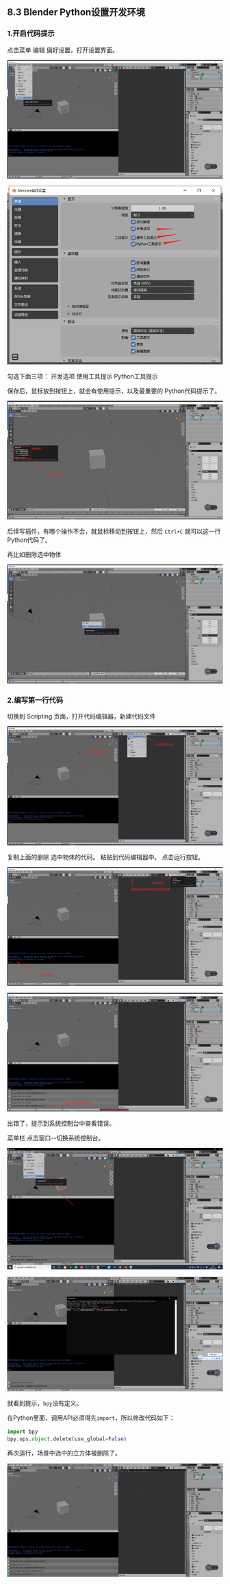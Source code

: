 ﻿## 8.3 Blender Python设置开发环境

### 1.开启代码提示

点击菜单 编辑 偏好设置，打开设置界面。

![blender偏好设置开启代码提示](../../imgs/6/6.3.blender_python_script_dev_env/setting_preference.png)

![blender偏好设置开启代码提示](../../imgs/6/6.3.blender_python_script_dev_env/setting_preference_toggle_tips.png)

勾选下面三项：
开发选项
使用工具提示
Python工具提示 

保存后，鼠标放到按钮上，就会有使用提示，以及最重要的 Python代码提示了。

![blender偏好设置开启代码提示](../../imgs/6/6.3.blender_python_script_dev_env/tool_tips_and_python_code_tips.png)

后续写插件，有哪个操作不会，就鼠标移动到按钮上，然后 `Ctrl+C` 就可以这一行Python代码了。

再比如删除选中物体

![blender偏好设置开启代码提示](../../imgs/6/6.3.blender_python_script_dev_env/delete_obj_python_code_tips.png)

### 2.编写第一行代码

切换到 Scripting 页面，打开代码编辑器，新建代码文件

![blender 新建代码文件](../../imgs/6/6.3.blender_python_script_dev_env/switch_scripting_tab_create_code_file.png)

复制上面的删除 选中物体的代码。
粘贴到代码编辑器中。
点击运行按钮。

![blender 新建代码文件](../../imgs/6/6.3.blender_python_script_dev_env/paste_code_and_run.png)

![blender 新建代码文件](../../imgs/6/6.3.blender_python_script_dev_env/runcode_error_but_no_details.png)

出错了，提示到系统控制台中查看错误。

菜单栏 点击窗口--切换系统控制台。


![blender 新建代码文件](../../imgs/6/6.3.blender_python_script_dev_env/open_system_console.png)

![blender 新建代码文件](../../imgs/6/6.3.blender_python_script_dev_env/no_bpy_defined.png)

就看到提示，`bpy`没有定义。

在Python里面，调用API必须得先`import`，所以修改代码如下：

```python
import bpy
bpy.ops.object.delete(use_global=False)
```

再次运行，场景中选中的立方体被删除了。

![blender 新建代码文件](../../imgs/6/6.3.blender_python_script_dev_env/import_bpy_and_run.gif)